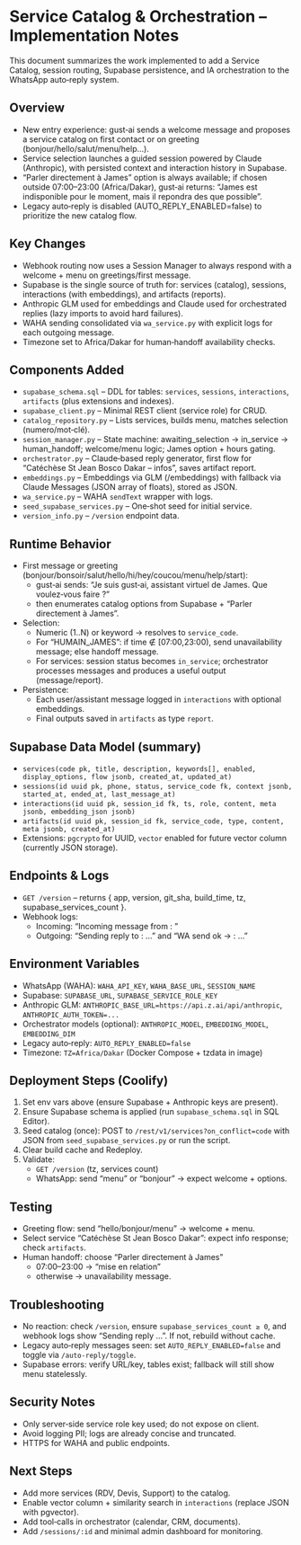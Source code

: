 # Service Catalog & Orchestration – Implementation Notes

This document summarizes the work implemented to add a Service Catalog, session routing, Supabase persistence, and IA orchestration to the WhatsApp auto‑reply system.

## Overview
- New entry experience: gust‑ai sends a welcome message and proposes a service catalog on first contact or on greeting (bonjour/hello/salut/menu/help…).
- Service selection launches a guided session powered by Claude (Anthropic), with persisted context and interaction history in Supabase.
- “Parler directement à James” option is always available; if chosen outside 07:00–23:00 (Africa/Dakar), gust‑ai returns: “James est indisponible pour le moment, mais il repondra des que possible”.
- Legacy auto‑reply is disabled (AUTO_REPLY_ENABLED=false) to prioritize the new catalog flow.

## Key Changes
- Webhook routing now uses a Session Manager to always respond with a welcome + menu on greetings/first message.
- Supabase is the single source of truth for: services (catalog), sessions, interactions (with embeddings), and artifacts (reports).
- Anthropic GLM used for embeddings and Claude used for orchestrated replies (lazy imports to avoid hard failures).
- WAHA sending consolidated via `wa_service.py` with explicit logs for each outgoing message.
- Timezone set to Africa/Dakar for human‑handoff availability checks.

## Components Added
- `supabase_schema.sql` – DDL for tables: `services`, `sessions`, `interactions`, `artifacts` (plus extensions and indexes).
- `supabase_client.py` – Minimal REST client (service role) for CRUD.
- `catalog_repository.py` – Lists services, builds menu, matches selection (numero/mot‑clé).
- `session_manager.py` – State machine: awaiting_selection → in_service → human_handoff; welcome/menu logic; James option + hours gating.
- `orchestrator.py` – Claude‑based reply generator, first flow for “Catéchèse St Jean Bosco Dakar – infos”, saves artifact report.
- `embeddings.py` – Embeddings via GLM (/embeddings) with fallback via Claude Messages (JSON array of floats), stored as JSON.
- `wa_service.py` – WAHA `sendText` wrapper with logs.
- `seed_supabase_services.py` – One‑shot seed for initial service.
- `version_info.py` – `/version` endpoint data.

## Runtime Behavior
- First message or greeting (bonjour/bonsoir/salut/hello/hi/hey/coucou/menu/help/start):
  - gust‑ai sends: “Je suis gust‑ai, assistant virtuel de James. Que voulez‑vous faire ?”
  - then enumerates catalog options from Supabase + “Parler directement à James”.
- Selection:
  - Numeric (1..N) or keyword → resolves to `service_code`.
  - For “HUMAIN_JAMES”: if time ∉ [07:00,23:00), send unavailability message; else handoff message.
  - For services: session status becomes `in_service`; orchestrator processes messages and produces a useful output (message/report).
- Persistence:
  - Each user/assistant message logged in `interactions` with optional embeddings.
  - Final outputs saved in `artifacts` as type `report`.

## Supabase Data Model (summary)
- `services(code pk, title, description, keywords[], enabled, display_options, flow jsonb, created_at, updated_at)`
- `sessions(id uuid pk, phone, status, service_code fk, context jsonb, started_at, ended_at, last_message_at)`
- `interactions(id uuid pk, session_id fk, ts, role, content, meta jsonb, embedding_json jsonb)`
- `artifacts(id uuid pk, session_id fk, service_code, type, content, meta jsonb, created_at)`
- Extensions: `pgcrypto` for UUID, `vector` enabled for future vector column (currently JSON storage).

## Endpoints & Logs
- `GET /version` – returns { app, version, git_sha, build_time, tz, supabase_services_count }.
- Webhook logs:
  - Incoming: “Incoming message from <phone>: <text>”
  - Outgoing: “Sending reply to <phone>: …” and “WA send ok -> <phone>: …”

## Environment Variables
- WhatsApp (WAHA): `WAHA_API_KEY`, `WAHA_BASE_URL`, `SESSION_NAME`
- Supabase: `SUPABASE_URL`, `SUPABASE_SERVICE_ROLE_KEY`
- Anthropic GLM: `ANTHROPIC_BASE_URL=https://api.z.ai/api/anthropic`, `ANTHROPIC_AUTH_TOKEN=...`
- Orchestrator models (optional): `ANTHROPIC_MODEL`, `EMBEDDING_MODEL`, `EMBEDDING_DIM`
- Legacy auto‑reply: `AUTO_REPLY_ENABLED=false`
- Timezone: `TZ=Africa/Dakar` (Docker Compose + tzdata in image)

## Deployment Steps (Coolify)
1) Set env vars above (ensure Supabase + Anthropic keys are present).
2) Ensure Supabase schema is applied (run `supabase_schema.sql` in SQL Editor).
3) Seed catalog (once): POST to `/rest/v1/services?on_conflict=code` with JSON from `seed_supabase_services.py` or run the script.
4) Clear build cache and Redeploy.
5) Validate:
   - `GET /version` (tz, services count)
   - WhatsApp: send “menu” or “bonjour” → expect welcome + options.

## Testing
- Greeting flow: send “hello/bonjour/menu” → welcome + menu.
- Select service “Catéchèse St Jean Bosco Dakar”: expect info response; check `artifacts`.
- Human handoff: choose “Parler directement à James”
  - 07:00–23:00 → “mise en relation”
  - otherwise → unavailability message.

## Troubleshooting
- No reaction: check `/version`, ensure `supabase_services_count ≥ 0`, and webhook logs show “Sending reply …”. If not, rebuild without cache.
- Legacy auto‑reply messages seen: set `AUTO_REPLY_ENABLED=false` and toggle via `/auto-reply/toggle`.
- Supabase errors: verify URL/key, tables exist; fallback will still show menu statelessly.

## Security Notes
- Only server‑side service role key used; do not expose on client.
- Avoid logging PII; logs are already concise and truncated.
- HTTPS for WAHA and public endpoints.

## Next Steps
- Add more services (RDV, Devis, Support) to the catalog.
- Enable vector column + similarity search in `interactions` (replace JSON with pgvector).
- Add tool‑calls in orchestrator (calendar, CRM, documents).
- Add `/sessions/:id` and minimal admin dashboard for monitoring.

